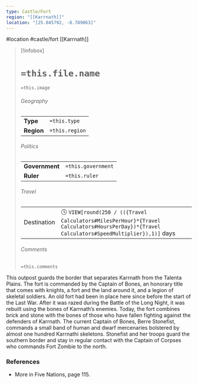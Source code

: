 ```yaml
---
type: Castle/Fort
region: "[[Karrnath]]"
location: "[25.045792, -8.789063]"
---
```

 #location #castle/fort [[Karrnath]]

> [!infobox]
> # `=this.file.name`
> `=this.image`
> ###### Geography
> |  |  |
> | ---- | ---- |
> | **Type** | `=this.type` |
> | **Region** | `=this.region` |
> ###### Politics
> |  |  |
> | ---- | ---- |
> | **Government** | `=this.government` |
> | **Ruler** | `=this.ruler` |
> ###### Travel
> |  |  |
> | ---- | ---- |
> | Destination | 🕓 `VIEW[round(250 / (({Travel Calculators#MilesPerHour}*{Travel Calculators#HoursPerDay})*{Travel Calculators#SpeedMultiplier}),1)]` days |
> ###### Comments
> `=this.comments`

This outpost guards the border that separates Karrnath from the Talenta Plains. The fort is commanded by the Captain of Bones, an honorary title that comes with knights, a fort and the land around it, and a legion of skeletal soldiers. An old fort had been in place here since before the start of the Last War. After it was razed during the Battle of the Long Night, it was rebuilt using the bones of Karrnath’s enemies. Today, the fort combines brick and stone with the bones of those who have fallen fighting against the defenders of Karrnath. The current Captain of Bones, Berre Stonefist, commands a small band of human and dwarf mercenaries bolstered by almost one hundred Karrnathi skeletons. Stonefist and her troops guard the southern border and stay in regular contact with the Captain of Corpses who commands Fort Zombie to the north.

### References

* More in Five Nations, page 115.
